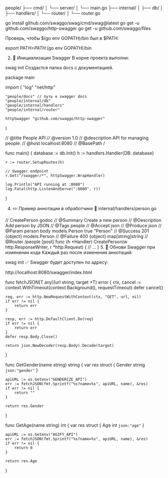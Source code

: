 people/
├── cmd/
│   └── server/
│       └── main.go
├── internal/
│   ├── db/
│   ├── handlers/
│   └── router/
│       └── router.go


go install github.com/swaggo/swag/cmd/swag@latest
go get -u github.com/swaggo/http-swagger
go get -u github.com/swaggo/files

Проверь, чтобы $(go env GOPATH)/bin был в $PATH:


export PATH=$PATH:$(go env GOPATH)/bin

2. 📂 Инициализация Swagger
В корне проекта выполни:


swag init
Создастся папка docs с документацией.

package main

import (
	"log"
	"net/http"

	"people/docs" // путь к swagger docs
	"people/internal/db"
	"people/internal/handlers"
	"people/internal/router"

	httpSwagger "github.com/swaggo/http-swagger"
)

// @title           People API
// @version         1.0
// @description     API for managing people.
// @host            localhost:8080
// @BasePath        /

func main() {
	database := db.Init()
	h := handlers.Handler{DB: database}

	r := router.SetupRoutes(h)

	// Swagger endpoint
	r.Get("/swagger/*", httpSwagger.WrapHandler)

	log.Println("API running at :8080")
	log.Fatal(http.ListenAndServe(":8080", r))
}


4. ✏️ Пример аннотации в обработчике
📁 internal/handlers/person.go

// CreatePerson godoc
// @Summary      Create a new person
// @Description  Add person by JSON
// @Tags         people
// @Accept       json
// @Produce      json
// @Param        person  body  models.Person  true  "Person"
// @Success      201     {object}  models.Person
// @Failure      400     {object}  map[string]string
// @Router       /people [post]
func (h *Handler) CreatePerson(w http.ResponseWriter, r *http.Request) {
	// ...
}
5. 🔁 Обнови Swagger при изменении кода
Каждый раз после изменения аннотаций:


swag init
✅ Swagger будет доступен по адресу:

http://localhost:8080/swagger/index.html




func fetchJSON[T any](url string, target *T) error {
	ctx, cancel := context.WithTimeout(context.Background(), requestTimeout)
	defer cancel()

	req, err := http.NewRequestWithContext(ctx, "GET", url, nil)
	if err != nil {
		return err
	}

	resp, err := http.DefaultClient.Do(req)
	if err != nil {
		return err
	}
	defer resp.Body.Close()

	return json.NewDecoder(resp.Body).Decode(target)
}


func GetGender(name string) string {
	var res struct {
		Gender string `json:"gender"`
	}

	apiURL := os.Getenv("GENDERIZE_API")
	err := fetchJSON(fmt.Sprintf("%s?name=%s", apiURL, name), &res)
	if err != nil {
		return ""
	}

	return res.Gender
}

func GetAge(name string) int {
	var res struct {
		Age int `json:"age"`
	}

	apiURL := os.Getenv("AGIFY_API")
	err := fetchJSON(fmt.Sprintf("%s?name=%s", apiURL, name), &res)
	if err != nil {
		return 0
	}

	return res.Age
}



